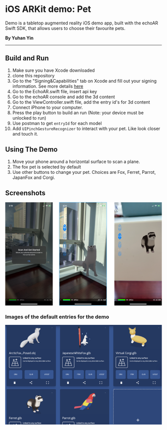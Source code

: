 # iOS ARKit demo: Pet
Demo is a tabletop augmented reality iOS demo app, built with the echoAR Swift SDK, that allows users
to choose their favourite pets.

**By Yuhan Yin**

-------------------------

## Build and Run
1. Make sure you have Xcode downloaded
2. clone this repository
3. Go to the "Signing&Capabilities" tab on Xcode and fill out your signing
  information. See more details [here](https://docs.echoar.xyz/swift/adding-ar-capabilities) 
4. Go to the EchoAR.swift file, insert api key
5. Go to the echoAR console and add the 3d content
6. Go to the ViewController.swift file, add the entry id's for 3d content
7. Connect iPhone to your computer.
8. Press the play button to build an run (Note: your device must be unlocked to run)
9. Use postman to get `entryId` for each model
10. Add `UIPinchGestureRecognizer` to interact with your pet. Like look closer and touch it.

## Using The Demo
1. Move your phone around a horizontal surface to scan a plane.
2. The fox pet is selected by default
3. Use other buttons to change your pet. Choices are Fox, Ferret, Parrot, JapanFox and Corgi.

## Screenshots


![image-20210122153345081](1.png)

### Images of the default entries for the demo
![image-20210122153439814](2.png)